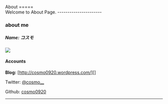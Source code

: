 <div .page-header>
About
=====

</div>
<!-- MAIN CONTENT -->

<div .row>
<div .span9>
<div id="main_content_wrap" class="outer">
<section id="main_content" class="inner">
Welcome to About Page.
----------------------

### about me

##### Name: *コスモ*

![](http://gravatar.com/avatar/42cc565b7cc0ea14ebab3a3840bf1ba9?size=200)

#### Accounts

**Blog:** [http://cosmo0920.wordpress.com/][]

Twitter: [\@cosmo__][]

Github: [cosmo0920][]

* * * * *

  [http://cosmo0920.wordpress.com/]: http://cosmo0920.wordpress.com/
  [\@cosmo__]: https://twitter.com/cosmo__
  [cosmo0920]: https://github.com/cosmo0920

